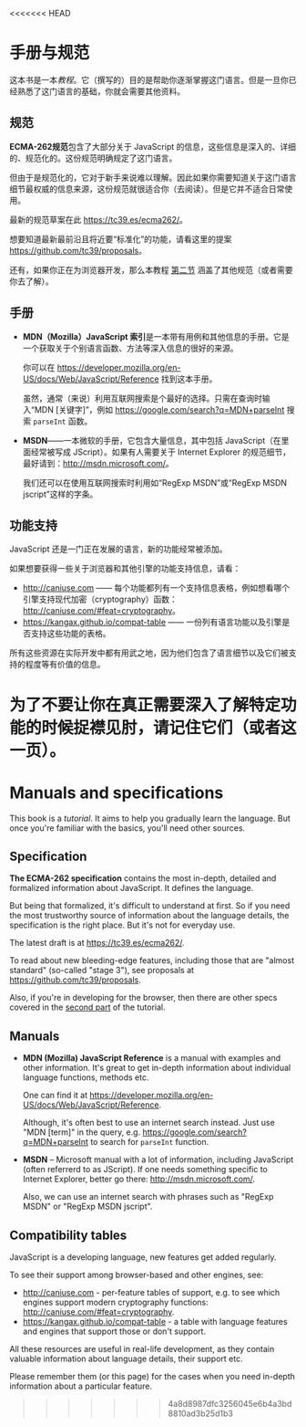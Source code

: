 
<<<<<<< HEAD
# 手册与规范

这本书是一本*教程*。它（撰写的）目的是帮助你逐渐掌握这门语言。但是一旦你已经熟悉了这门语言的基础，你就会需要其他资料。

## 规范

**ECMA-262规范**包含了大部分关于 JavaScript 的信息，这些信息是深入的、详细的、规范化的。这份规范明确规定了这门语言。

但由于是规范化的，它对于新手来说难以理解。因此如果你需要知道关于这门语言细节最权威的信息来源，这份规范就很适合你（去阅读）。但是它并不适合日常使用。

最新的规范草案在此 <https://tc39.es/ecma262/>。

想要知道最新最前沿且将近要“标准化”的功能，请看这里的提案 <https://github.com/tc39/proposals>。

还有，如果你正在为浏览器开发，那么本教程 [第二节](info:browser-environment) 涵盖了其他规范（或者需要你去了解）。

## 手册

- **MDN（Mozilla）JavaScript 索引**是一本带有用例和其他信息的手册。它是一个获取关于个别语言函数、方法等深入信息的很好的来源。

    你可以在 <https://developer.mozilla.org/en-US/docs/Web/JavaScript/Reference> 找到这本手册。

    虽然，通常（来说）利用互联网搜索是个最好的选择。只需在查询时输入“MDN [关键字]”，例如 <https://google.com/search?q=MDN+parseInt> 搜索 `parseInt` 函数。

- **MSDN**——一本微软的手册，它包含大量信息，其中包括 JavaScript（在里面经常被写成 JScript）。如果有人需要关于 Internet Explorer 的规范细节，最好请到：<http://msdn.microsoft.com/>。

    我们还可以在使用互联网搜索时利用如“RegExp MSDN”或“RegExp MSDN jscript”这样的字条。

## 功能支持

JavaScript 还是一门正在发展的语言，新的功能经常被添加。

如果想要获得一些关于浏览器和其他引擎的功能支持信息，请看：

- <http://caniuse.com> —— 每个功能都列有一个支持信息表格，例如想看哪个引擎支持现代加密（cryptography）函数：<http://caniuse.com/#feat=cryptography>。
- <https://kangax.github.io/compat-table> —— 一份列有语言功能以及引擎是否支持这些功能的表格。

所有这些资源在实际开发中都有用武之地，因为他们包含了语言细节以及它们被支持的程度等有价值的信息。

为了不要让你在真正需要深入了解特定功能的时候捉襟见肘，请记住它们（或者这一页）。
=======
# Manuals and specifications

This book is a *tutorial*. It aims to help you gradually learn the language. But once you're familiar with the basics, you'll need other sources.

## Specification

**The ECMA-262 specification** contains the most in-depth, detailed and formalized information about JavaScript. It defines the language.

But being that formalized, it's difficult to understand at first. So if you need the most trustworthy source of information about the language details, the specification is the right place. But it's not for everyday use.

The latest draft is at <https://tc39.es/ecma262/>.

To read about new bleeding-edge features, including those that are "almost standard" (so-called "stage 3"), see proposals at <https://github.com/tc39/proposals>.

Also, if you're in developing for the browser, then there are other specs covered in the [second part](info:browser-environment) of the tutorial.

## Manuals

- **MDN (Mozilla) JavaScript Reference** is a manual with examples and other information. It's great to get in-depth information about individual language functions, methods etc.

    One can find it at <https://developer.mozilla.org/en-US/docs/Web/JavaScript/Reference>.

    Although, it's often best to use an internet search instead. Just use "MDN [term]" in the query, e.g. <https://google.com/search?q=MDN+parseInt> to search for `parseInt` function.


- **MSDN** – Microsoft manual with a lot of information, including JavaScript (often referrerd to as JScript). If one needs something specific to Internet Explorer, better go there: <http://msdn.microsoft.com/>.

    Also, we can use an internet search with phrases such as "RegExp MSDN" or "RegExp MSDN jscript".

## Compatibility tables

JavaScript is a developing language, new features get added regularly.

To see their support among browser-based and other engines, see:

- <http://caniuse.com> - per-feature tables of support, e.g. to see which engines support modern cryptography functions: <http://caniuse.com/#feat=cryptography>.
- <https://kangax.github.io/compat-table> - a table with language features and engines that support those or don't support.

All these resources are useful in real-life development, as they contain valuable information about language details, their support etc.

Please remember them (or this page) for the cases when you need in-depth information about a particular feature.
>>>>>>> 4a8d8987dfc3256045e6b4a3bd8810ad3b25d1b3
